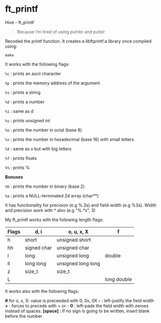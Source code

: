 # ft_printf
Hive - ft_printf

> Because I’m tired of using putnbr and putstr

Recoded the printf function. It creates a libftprintf.a library once compiled using:

```make```

It works with the following flags:

```%c``` : prints an ascii character

```%p``` : prints the memory address of the argument

```%s``` : prints a string

```%d``` : prints a number

```%i``` : same as d

```%u``` : prints unsigned int

```%o``` : prints the number in octal (base 8)

```%x``` : prints the number in hexadecimal (base 16) with small letters

```%X``` : same as x but with big letters

```%f``` : prints floats

```%%``` : prints %

**Bonuses**

```%b``` : prints the number in binary (base 2)

```%a``` : prints a NULL-terminated 2d array (char**)


It has functionality for precision (e.g %.3s) and field-width (e.g %3s). Width and precision work with * also (e.g "%.*s", 3)

My ft_printf works with the following length flags:

| Flags | d, i        |    o, u, x, X      | f      |
| ----- | ----------- | ------------------ | ------ |
| h     | short       | unsigned short     |        |
| hh    | signed char | unsigned char      |        |
| l     | long        | unsigned long      | double |
| ll    | long long   | unsigned long long |        |
| z     | size_t      | size_t             |        |
| L     |             |                    | long double |

It works also with the following flags:

**#** for o, x, X: value is preceeded with 0, 0x, 0X
**-** : left-justify the field width
**+** : forces to precede with + or -
**0** : left-pads the field width with zeroes instead of spaces.
**[space]** : If no sign is going to be written, insert blank before the number

